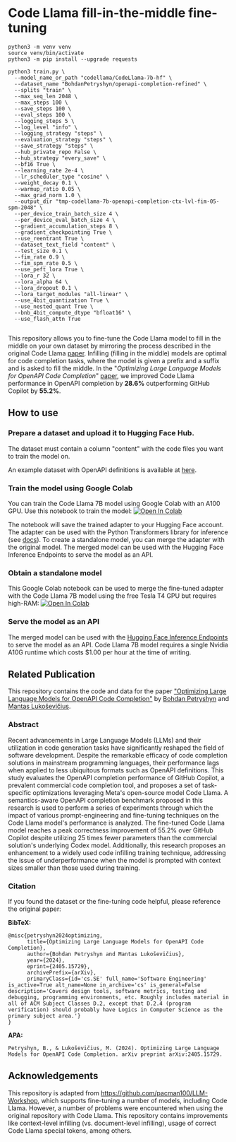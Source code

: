 # Code Llama fill-in-the-middle fine-tuning

```
python3 -m venv venv   
source venv/bin/activate  
python3 -m pip install --upgrade requests

python3 train.py \
  --model_name_or_path "codellama/CodeLlama-7b-hf" \
  --dataset_name "BohdanPetryshyn/openapi-completion-refined" \
  --splits "train" \
  --max_seq_len 2048 \
  --max_steps 100 \
  --save_steps 100 \
  --eval_steps 100 \
  --logging_steps 5 \
  --log_level "info" \
  --logging_strategy "steps" \
  --evaluation_strategy "steps" \
  --save_strategy "steps" \
  --hub_private_repo False \
  --hub_strategy "every_save" \
  --bf16 True \
  --learning_rate 2e-4 \
  --lr_scheduler_type "cosine" \
  --weight_decay 0.1 \
  --warmup_ratio 0.05 \
  --max_grad_norm 1.0 \
  --output_dir "tmp-codellama-7b-openapi-completion-ctx-lvl-fim-05-spm-2048" \
  --per_device_train_batch_size 4 \
  --per_device_eval_batch_size 4 \
  --gradient_accumulation_steps 8 \
  --gradient_checkpointing True \
  --use_reentrant True \
  --dataset_text_field "content" \
  --test_size 0.1 \
  --fim_rate 0.9 \
  --fim_spm_rate 0.5 \
  --use_peft_lora True \
  --lora_r 32 \
  --lora_alpha 64 \
  --lora_dropout 0.1 \
  --lora_target_modules "all-linear" \
  --use_4bit_quantization True \
  --use_nested_quant True \
  --bnb_4bit_compute_dtype "bfloat16" \
  --use_flash_attn True


```

This repository allows you to fine-tune the Code Llama model to fill in the middle on your own dataset by mirroring the process described in the original Code Llama [paper](https://arxiv.org/abs/2308.12950). Infilling (filling in the middle) models are optimal for code completion tasks, where the model is given a prefix and a suffix and is asked to fill the middle. In the "_Optimizing Large Language Models for OpenAPI Code Completion_" [paper](https://arxiv.org/abs/2405.15729), we improved Code Llama performance in OpenAPI completion by **28.6%** outperforming GitHub Copilot by **55.2%**.

## How to use

### Prepare a dataset and upload it to Hugging Face Hub.

The dataset must contain a column "content" with the code files you want to train the model on.

An example dataset with OpenAPI definitions is available at [here](https://huggingface.co/datasets/BohdanPetryshyn/openapi-completion-refined).

### Train the model using Google Colab

You can train the Code Llama 7B model using Google Colab with an A100 GPU. Use this notebook to train the model: [![Open In Colab](https://colab.research.google.com/assets/colab-badge.svg)](https://colab.research.google.com/drive/1fCnfuKJHzH9afwN0vcFF75daLDtHlN26?usp=sharing)

The notebook will save the trained adapter to your Hugging Face account. The adapter can be used with the Python Transformers library for inference (see [docs](https://huggingface.co/docs/transformers/main/en/peft)). To create a standalone model, you can merge the adapter with the original model. The merged model can be used with the Hugging Face Inference Endpoints to serve the model as an API.

### Obtain a standalone model

This Google Colab notebook can be used to merge the fine-tuned adapter with the Code Llama 7B model using the free Tesla T4 GPU but requires high-RAM: [![Open In Colab](https://colab.research.google.com/assets/colab-badge.svg)](https://colab.research.google.com/drive/1aTCVkdopRp1o7Se68FlWw6RrlKvn0jTh?usp=sharing)

### Serve the model as an API

The merged model can be used with the [Hugging Face Inference Endpoints](https://huggingface.co/inference-endpoints/dedicated) to serve the model as an API. Code Llama 7B model requires a single Nvidia A10G runtime which costs $1.00 per hour at the time of writing.

## Related Publication

This repository contains the code and data for the paper ["Optimizing Large Language Models for OpenAPI Code Completion"](https://arxiv.org/abs/2405.15729) by [Bohdan Petryshyn](https://orcid.org/0009-0003-4030-4842) and [Mantas Lukoševičius](https://orcid.org/0000-0001-7963-285X).

### Abstract

Recent advancements in Large Language Models (LLMs) and their utilization in code generation tasks have significantly reshaped the field of software development. Despite the remarkable efficacy of code completion solutions in mainstream programming languages, their performance lags when applied to less ubiquitous formats such as OpenAPI definitions. This study evaluates the OpenAPI completion performance of GitHub Copilot, a prevalent commercial code completion tool, and proposes a set of task-specific optimizations leveraging Meta's open-source model Code Llama. A semantics-aware OpenAPI completion benchmark proposed in this research is used to perform a series of experiments through which the impact of various prompt-engineering and fine-tuning techniques on the Code Llama model's performance is analyzed. The fine-tuned Code Llama model reaches a peak correctness improvement of 55.2% over GitHub Copilot despite utilizing 25 times fewer parameters than the commercial solution's underlying Codex model. Additionally, this research proposes an enhancement to a widely used code infilling training technique, addressing the issue of underperformance when the model is prompted with context sizes smaller than those used during training.

### Citation

If you found the dataset or the fine-tuning code helpful, please reference the original paper:

**BibTeX:**

```
@misc{petryshyn2024optimizing,
      title={Optimizing Large Language Models for OpenAPI Code Completion}, 
      author={Bohdan Petryshyn and Mantas Lukoševičius},
      year={2024},
      eprint={2405.15729},
      archivePrefix={arXiv},
      primaryClass={id='cs.SE' full_name='Software Engineering' is_active=True alt_name=None in_archive='cs' is_general=False description='Covers design tools, software metrics, testing and debugging, programming environments, etc. Roughly includes material in all of ACM Subject Classes D.2, except that D.2.4 (program verification) should probably have Logics in Computer Science as the primary subject area.'}
}
```

**APA:**

```
Petryshyn, B., & Lukoševičius, M. (2024). Optimizing Large Language Models for OpenAPI Code Completion. arXiv preprint arXiv:2405.15729.
```

## Acknowledgements

This repository is adapted from https://github.com/pacman100/LLM-Workshop, which supports fine-tuning a number of models, including Code Llama. However, a number of problems were encountered when using the original repository with Code Llama. This repository contains improvements like context-level infilling (vs. document-level infilling), usage of correct Code Llama special tokens, among others.
